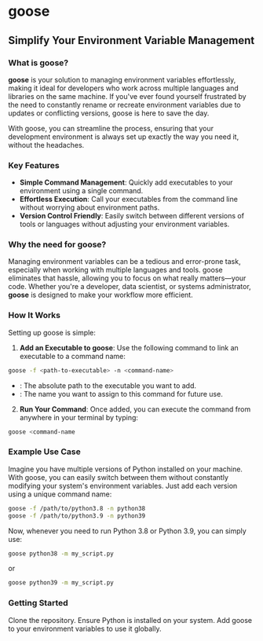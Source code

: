 # goose
## Simplify Your Environment Variable Management
### What is goose?
**goose** is your solution to managing environment variables effortlessly, making it ideal for developers who work across multiple languages and libraries on the same machine. If you've ever found yourself frustrated by the need to constantly rename or recreate environment variables due to updates or conflicting versions, goose is here to save the day.

With goose, you can streamline the process, ensuring that your development environment is always set up exactly the way you need it, without the headaches.

### Key Features

- **Simple Command Management**: Quickly add executables to your environment using a single command.
- **Effortless Execution**: Call your executables from the command line without worrying about environment paths.
- **Version Control Friendly**: Easily switch between different versions of tools or languages without adjusting your environment variables.

### Why the need for goose?

Managing environment variables can be a tedious and error-prone task, especially when working with multiple languages and tools. goose eliminates that hassle, allowing you to focus on what really matters—your code. Whether you're a developer, data scientist, or systems administrator, **goose** is designed to make your workflow more efficient.

### How It Works

Setting up goose is simple:

1. **Add an Executable to goose**:
Use the following command to link an executable to a command name:
```bash
goose -f <path-to-executable> -n <command-name>
```
- **<path-to-executable>**: The absolute path to the executable you want to add.
- **<command-name>**: The name you want to assign to this command for future use.

2. **Run Your Command**:
Once added, you can execute the command from anywhere in your terminal by typing:

```bash
goose <command-name
```

### Example Use Case
Imagine you have multiple versions of Python installed on your machine. With goose, you can easily switch between them without constantly modifying your system's environment variables. Just add each version using a unique command name:

```bash
goose -f /path/to/python3.8 -n python38
goose -f /path/to/python3.9 -n python39
```

Now, whenever you need to run Python 3.8 or Python 3.9, you can simply use:

```bash
goose python38 -m my_script.py
```
or

```bash
goose python39 -m my_script.py
```

### Getting Started
Clone the repository.
Ensure Python is installed on your system.
Add goose to your environment variables to use it globally.
